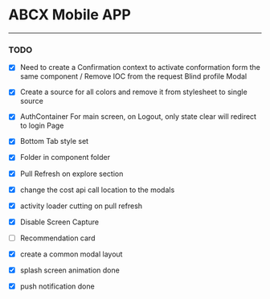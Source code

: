 # ABCX Mobile APP

---

### TODO

- [x] Need to create a Confirmation context to activate conformation form the same component / Remove IOC from the request Blind profile Modal

- [x] Create a source for all colors and remove it from stylesheet to single source

- [x] AuthContainer For main screen, on Logout, only state clear will redirect to login Page

- [x] Bottom Tab style set

- [x] Folder in component folder

- [x] Pull Refresh on explore section

- [x] change the cost api call location to the modals

- [x] activity loader cutting on pull refresh

- [x] Disable Screen Capture

- [ ] Recommendation card

- [x] create a common modal layout

-[x] splash screen animation done

- [x] push notification done
